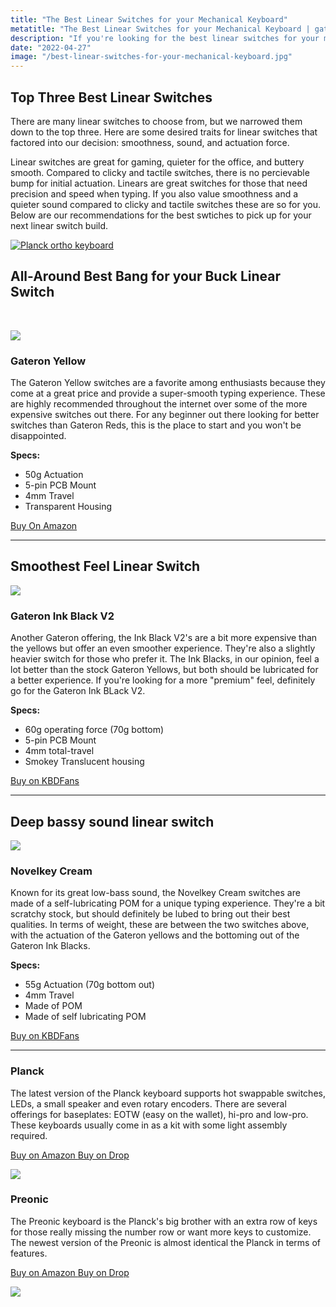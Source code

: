 ```yaml
---
title: "The Best Linear Switches for your Mechanical Keyboard"
metatitle: "The Best Linear Switches for your Mechanical Keyboard | gateron yellow gateron black ink v2 novelkey creams"
description: "If you're looking for the best linear switches for your mechanical keyboard, we've got you covered. We rank and review all of the best switches available, like Gateron, Cherry, and more!"
date: "2022-04-27"
image: "/best-linear-switches-for-your-mechanical-keyboard.jpg"
---
```


<div class="row align-items-center mb-5"><div class="col-lg-7">

## Top Three Best Linear Switches

There are many linear switches to choose from, but we narrowed them down to the top three. Here are some desired traits for linear switches that factored into our decision: smoothness, sound, and actuation force.

Linear switches are great for gaming, quieter for the office, and buttery smooth. Compared to clicky and tactile switches, there is no percievable bump for initial actuation. Linears are great switches for those that need precision and speed when typing. If you also value smoothness and a quieter sound compared to clicky and tactile switches these are so for you. Below are our recommendations for the best swtiches to pick up for your next linear switch build.

</div>
<div class="col-lg-5">

<a href="https://amzn.to/333pMu0">
<img src="/hako-clear.jpg" class="img-fluid" alt="Planck ortho keyboard ">
</a>
</div>
</div>

## All-Around Best Bang for your Buck Linear Switch

<br/>

<div class="row align-items-center mt-4"><div class="col-lg-4">

<a href="https://www.amazon.com/Gateron-KS-9-Mechanical-Type-Switch/dp/B07WZNZ7KF?keywords=gateron%2Byellow%2Bswitches&link_code=qs&qid=1651113309&sr=8-4&th=1&linkCode=li3&tag=tryorthokey06-20&linkId=4d44084c7c51f1ed0a255308c62ba3c0&language=en_US&ref_=as_li_ss_il" target="_blank"><img border="0" src="//ws-na.amazon-adsystem.com/widgets/q?_encoding=UTF8&ASIN=B07WZNZ7KF&Format=_SL250_&ID=AsinImage&MarketPlace=US&ServiceVersion=20070822&WS=1&tag=tryorthokey06-20&language=en_US" ></a><img src="https://ir-na.amazon-adsystem.com/e/ir?t=tryorthokey06-20&language=en_US&l=li3&o=1&a=B07WZNZ7KF" width="1" height="1" border="0" alt="" style="border:none !important; margin:0px !important;" />

</div>
<div class="col-lg-8">

### Gateron Yellow

The Gateron Yellow switches are a favorite among enthusiasts because they come at a great price and provide a super-smooth typing experience. These are highly recommended throughout the internet over some of the more expensive switches out there. For any beginner out there looking for better switches than Gateron Reds, this is the place to start and you won't be disappointed.

**Specs:**

- 50g Actuation
- 5-pin PCB Mount
- 4mm Travel
- Transparent Housing

<a class="btn btn-primary" href="https://amzn.to/3vVvpsC">Buy On Amazon</a>

</div>
</div>

---

## Smoothest Feel Linear Switch

<div class="row align-items-center mt-4"><div class="col-lg-4">

<a href="https://kbdfans.com/r?id=emh2o0">
<img class="small-img img-fluid" src="/gateron-blacks.jpg"/>
</a>

</div>
<div class="col-lg-8">

### Gateron Ink Black V2

Another Gateron offering, the Ink Black V2's are a bit more expensive than the yellows but offer an even smoother experience. They're also a slightly heavier switch for those who prefer it. The Ink Blacks, in our opinion, feel a lot better than the stock Gateron Yellows, but both should be lubricated for a better experience. If you're looking for a more "premium" feel, definitely go for the Gateron Ink BLack V2.

**Specs:**

- 60g operating force (70g bottom)
- 5-pin PCB Mount
- 4mm total-travel
- Smokey Translucent housing

<a class="btn btn-primary" href="https://kbdfans.com/r?id=emh2o0">Buy on KBDFans</a>

</div>
</div>

---

## Deep bassy sound linear switch

<div class="row align-items-center mt-4"><div class="col-lg-4">

<a href="https://kbdfans.com/r?id=ndv7od">
<img class="small-img img-fluid" src="/novelkey-cream.jpg">
</a>

</div>
<div class="col-lg-8">

### Novelkey Cream

Known for its great low-bass sound, the Novelkey Cream switches are made of a self-lubricating POM for a unique typing experience. They're a bit scratchy stock, but should definitely be lubed to bring out their best qualities. In terms of weight, these are between the two switches above, with the actuation of the Gateron yellows and the bottoming out of the Gateron Ink Blacks.

**Specs:**

- 55g Actuation (70g bottom out)
- 4mm Travel
- Made of POM
- Made of self lubricating POM

<a href="https://kbdfans.com/r?id=ndv7od" class="btn btn-primary">Buy on KBDFans</a>

</div>
</div>

---

<div class="row mt-5">
<div class="col-lg-6">

### Planck

The latest version of the Planck keyboard supports hot swappable switches, LEDs, a small speaker and even rotary encoders. There are several offerings for baseplates: EOTW (easy on the wallet), hi-pro and low-pro. These keyboards usually come in as a kit with some light assembly required.

<a class="btn btn-primary mr-2" href="https://amzn.to/333pMu0">
    Buy on Amazon
</a>

<a class="btn btn-secondary mr-2" href="https://drop.com/buy/planck-mechanical-keyboard?utm_source=linkshare&referer=T93XGG">
    Buy on Drop
</a>

<a href="https://www.amazon.com/dp/B08LX7ZXS4?&linkCode=li3&tag=tryorthokey06-20&linkId=0b7b9faf09aac73db64f301ec3da89ce&language=en_US&ref_=as_li_ss_il" target="_blank"><img border="0" src="//ws-na.amazon-adsystem.com/widgets/q?_encoding=UTF8&ASIN=B08LX7ZXS4&Format=_SL250_&ID=AsinImage&MarketPlace=US&ServiceVersion=20070822&WS=1&tag=tryorthokey06-20&language=en_US" ></a><img src="https://ir-na.amazon-adsystem.com/e/ir?t=tryorthokey06-20&language=en_US&l=li3&o=1&a=B08LX7ZXS4" width="1" height="1" border="0" alt="" style="border:none !important; margin:0px !important;" />

</div>
<div class="col-lg-6">

### Preonic

The Preonic keyboard is the Planck's big brother with an extra row of keys for those really missing the number row or want more keys to customize. The newest version of the Preonic is almost identical the Planck in terms of features.

<a class="btn btn-primary mr-2" href="https://amzn.to/3xzTDbF">
    Buy on Amazon
</a>

<a class="btn btn-secondary mr-2" href="https://drop.com/buy/preonic-mechanical-keyboard?utm_source=linkshare&referer=T93XGG">
    Buy on Drop
</a>

<a href="https://www.amazon.com/dp/B08L3WKZ73?&linkCode=li3&tag=tryorthokey06-20&linkId=6af0b7506a61073b0723facda319622d&language=en_US&ref_=as_li_ss_il" target="_blank"><img border="0" src="//ws-na.amazon-adsystem.com/widgets/q?_encoding=UTF8&ASIN=B08L3WKZ73&Format=_SL250_&ID=AsinImage&MarketPlace=US&ServiceVersion=20070822&WS=1&tag=tryorthokey06-20&language=en_US" ></a><img src="https://ir-na.amazon-adsystem.com/e/ir?t=tryorthokey06-20&language=en_US&l=li3&o=1&a=B08L3WKZ73" width="1" height="1" border="0" alt="" style="border:none !important; margin:0px !important;" />

</div>
</div>
